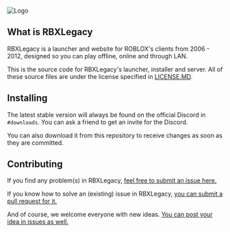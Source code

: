 
![Logo](https://cdn.discordapp.com/attachments/327072930066333697/327073266197856268/Logo.png)

## What is RBXLegacy

RBXLegacy is a launcher and website for ROBLOX's clients from 2006 - 2012, designed so you can play offline, online and through LAN.

This is the source code for RBXLegacy's launcher, installer and server. All of these source files are under the license specified in [LICENSE.MD](https://github.com/Bitl/RBXLegacy-src/blob/master/LICENSE.MD).

## Installing

The latest stable version will always be found on the official Discord in `#downloads`. You can ask a friend to get an invite for the Discord.

You can also download it from this repository to receive changes as soon as they are committed.

## Contributing

If you find any problem(s) in RBXLegacy, [feel free to submit an issue here.](https://github.com/Bitl/RBXLegacy-src/issues)

If you know how to solve an (existing) issue in RBXLegacy, [you can submit a pull request for it.](https://github.com/Bitl/RBXLegacy-src/pulls)

And of course, we welcome everyone with new ideas. [You can post your idea in issues as well.](https://github.com/Bitl/RBXLegacy-src/issues)
